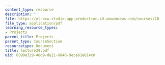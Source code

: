 ```yaml
---
content_type: resource
description: ''
file: https://ol-ocw-studio-app-production.s3.amazonaws.com/courses/18-704-seminar-in-algebra-and-number-theory-rational-points-on-elliptic-curves-fall-2004/6899a32948d9de2168469ece61e814c0_lecture29.pdf
file_type: application/pdf
learning_resource_types:
- Projects
parent_title: Projects
parent_type: CourseSection
resourcetype: Document
title: lecture29.pdf
uid: 6899a329-48d9-de21-6846-9ece61e814c0
---
```

